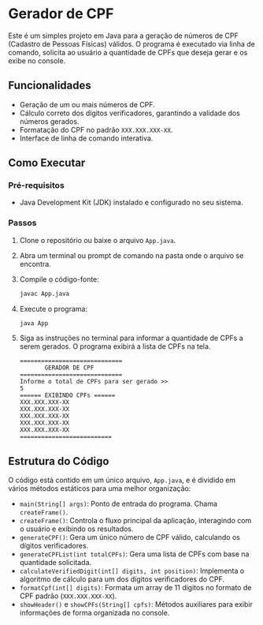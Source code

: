 # Gerador de CPF

Este é um simples projeto em Java para a geração de números de CPF (Cadastro de Pessoas Físicas) válidos. O programa é executado via linha de comando, solicita ao usuário a quantidade de CPFs que deseja gerar e os exibe no console.

## Funcionalidades

- Geração de um ou mais números de CPF.
- Cálculo correto dos dígitos verificadores, garantindo a validade dos números gerados.
- Formatação do CPF no padrão `XXX.XXX.XXX-XX`.
- Interface de linha de comando interativa.

## Como Executar

### Pré-requisitos

- Java Development Kit (JDK) instalado e configurado no seu sistema.

### Passos

1.  Clone o repositório ou baixe o arquivo `App.java`.
2.  Abra um terminal ou prompt de comando na pasta onde o arquivo se encontra.
3.  Compile o código-fonte:
    ```bash
    javac App.java
    ```
4.  Execute o programa:
    ```bash
    java App
    ```
5.  Siga as instruções no terminal para informar a quantidade de CPFs a serem gerados. O programa exibirá a lista de CPFs na tela.

    ```
    =============================
           GERADOR DE CPF
    =============================
    Informe o total de CPFs para ser gerado >>
    5
    ====== EXIBINDO CPFs ======
    XXX.XXX.XXX-XX
    XXX.XXX.XXX-XX
    XXX.XXX.XXX-XX
    XXX.XXX.XXX-XX
    XXX.XXX.XXX-XX
    ==========================
    ```

## Estrutura do Código

O código está contido em um único arquivo, `App.java`, e é dividido em vários métodos estáticos para uma melhor organização:

- `main(String[] args)`: Ponto de entrada do programa. Chama `createFrame()`.
- `createFrame()`: Controla o fluxo principal da aplicação, interagindo com o usuário e exibindo os resultados.
- `generateCPF()`: Gera um único número de CPF válido, calculando os dígitos verificadores.
- `generateCPFList(int totalCPFs)`: Gera uma lista de CPFs com base na quantidade solicitada.
- `calculateVerifiedDigit(int[] digits, int position)`: Implementa o algoritmo de cálculo para um dos dígitos verificadores do CPF.
- `formatCpf(int[] digits)`: Formata um array de 11 dígitos no formato de CPF padrão (`XXX.XXX.XXX-XX`).
- `showHeader()` e `showCPFs(String[] cpfs)`: Métodos auxiliares para exibir informações de forma organizada no console.
